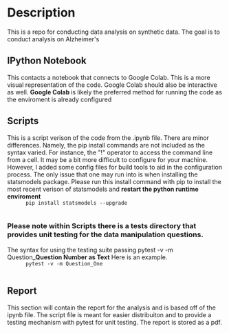 <h1> Description </h1>
This is a repo for conducting data analysis on synthetic data. The goal is to conduct analysis on Alzheimer's 


<h2> IPython Notebook </h2>
This contacts a notebook that connects to Google Colab. This is a more visual representation of the code. Google Colab should also be interactive as well. 
<strong> Google Colab </strong> is likely the preferred method for running the code as the enviroment is already configured 


<h2> Scripts </h2>
This is a script verison of the code from the .ipynb file. There are minor differences. Namely, the pip install commands are not included as the syntax varied. For instance, the "!" operator to access the command line from a cell. 
It may be a bit more difficult to configure for your machine. However, I added some config files for build tools to aid in the configuration process. The only issue that one may run into is when installing the statsmodels package. 
 Please run this install command with pip to install the most recent verison of statsmodels and <strong> restart the python runtime enviroment </strong>
 <code>
      pip install statsmodels --upgrade
    </code>
    
 <h3>
  Please note within Scripts there is a tests directory that provides unit testing for the data manipulation questions. 
  </h3>
  The syntax for using the testing suite passing pytest -v -m Question_<strong>Question Number as Text</strong> Here is an example. 
  <code>
      pytest -v -m Question_One
  </code>
  
<h2> Report </h2>
This section will contain the report for the analysis and is based off of the ipynb file. The script file is meant for easier distribuiton and to provide a testing mechanism with pytest for unit testing. The report is stored as a pdf. 
